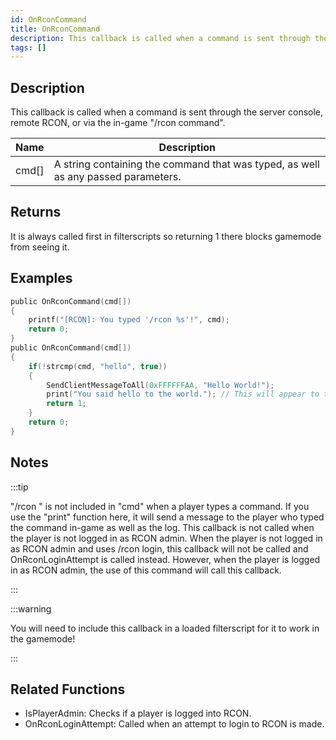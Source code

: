 ```yaml
---
id: OnRconCommand
title: OnRconCommand
description: This callback is called when a command is sent through the server console, remote RCON, or via the in-game "/rcon command".
tags: []
---
```


## Description

This callback is called when a command is sent through the server console, remote RCON, or via the in-game "/rcon command".

| Name  | Description                                                                       |
| ----- | --------------------------------------------------------------------------------- |
| cmd[] | A string containing the command that was typed, as well as any passed parameters. |

## Returns

It is always called first in filterscripts so returning 1 there blocks gamemode from seeing it.

## Examples

```c
public OnRconCommand(cmd[])
{
    printf("[RCON]: You typed '/rcon %s'!", cmd);
    return 0;
}
public OnRconCommand(cmd[])
{
    if(!strcmp(cmd, "hello", true))
    {
        SendClientMessageToAll(0xFFFFFFAA, "Hello World!");
        print("You said hello to the world."); // This will appear to the player who typed the rcon command in the chat in white
        return 1;
    }
    return 0;
}
```

## Notes

:::tip

"/rcon " is not included in "cmd" when a player types a command.
If you use the "print" function here, it will send a message to the player who typed the command in-game as well as the log.
This callback is not called when the player is not logged in as RCON admin.
When the player is not logged in as RCON admin and uses /rcon login, this callback will not be called and OnRconLoginAttempt is called instead. However, when the player is logged in as RCON admin, the use of this command will call this callback.

:::

:::warning

You will need to include this callback in a loaded filterscript for it to work in the gamemode!

:::

## Related Functions

- IsPlayerAdmin: Checks if a player is logged into RCON.
- OnRconLoginAttempt: Called when an attempt to login to RCON is made.
